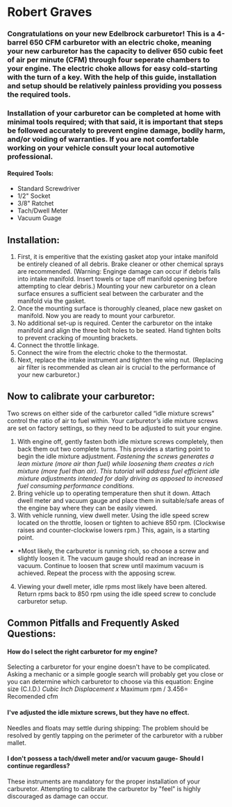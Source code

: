 # Robert Graves
   
### Congratulations on your new Edelbrock carburetor! This is a 4-barrel 650 CFM carburetor with an electric choke, meaning your new carburetor has the capacity to deliver 650 cubic feet of air per minute (CFM) through four seperate chambers to your engine. The electric choke allows for easy cold-starting with the turn of a key. With the help of this guide, installation and setup should be relatively painless providing you possess the required tools. 
 ### Installation of your carburetor can be completed at home with minimal tools required; with that said, it is important that steps be followed accurately to prevent engine damage, bodily harm, and/or voiding of warranties. If you are not comfortable working on your vehicle consult your local automotive professional.  
#### Required Tools:
* Standard Screwdriver
* 1/2" Socket
* 3/8" Ratchet
* Tach/Dwell Meter
* Vacuum Guage
## Installation:
 1. First, it is emperitive that the existing gasket atop your intake manifold be entirely cleaned of all debris. Brake cleaner or other chemical sprays are recommended. (Warning: Enginge damage can occur if debris falls into intake manifold. Insert towels or tape off manifold opening before attempting to clear debris.) Mounting your new carburetor on a clean surface ensures a sufficient seal between the carburater and the manifold via the gasket.
 2. Once the mounting surface is thoroughly cleaned, place new gasket on manifold. Now you are ready to mount your carburetor.
 3. No additional set-up is required. Center the carburetor on the intake manifold and align the three bolt holes to be seated. Hand tighten bolts to prevent cracking of mounting brackets. 
 4. Connect the throttle linkage.
 5. Connect the wire from the electric choke to the thermostat.   
 6. Next, replace the intake instrument and tighten the wing nut. (Replacing air filter is recommended as clean air is crucial to the performance of your new carburetor.) 
## Now to calibrate your carburetor:
Two screws on either side of the carburetor called “idle mixture screws” control the ratio of air to fuel within.  Your carburetor’s idle mixture screws are set on factory settings, so they need to be adjusted to suit your engine. 
1. With engine off, gently fasten both idle mixture screws completely, then back them out two complete turns. This provides a starting point to begin the idle mixture adjustment. *Fastening the screws generates a lean mixture (more air than fuel) while loosening them creates a rich mixture (more fuel than air). This tutorial will address fuel efficient idle mixture adjustments intended for daily driving as apposed to increased fuel consuming performance conditions.* 
2. Bring vehicle up to operating temperature then shut it down. Attach dwell meter and vacuum gauge and place them in suitable/safe areas of the engine bay where they can be easily viewed. 
3. With vehicle running, view dwell meter. Using the idle speed screw located on the throttle, loosen or tighten to achieve 850 rpm. (Clockwise raises and counter-clockwise lowers rpm.) This, again, is a starting point. 
  * *Most likely, the carburetor is running rich, so choose a screw and slightly loosen it. The vacuum gauge should read an increase in vacuum. Continue to loosen that screw until maximum vacuum is achieved. Repeat the process with the apposing screw. 
4. Viewing your dwell meter, idle rpms most likely have been altered. Return rpms back to 850 rpm using the idle speed screw to conclude carburetor setup.  	
## Common Pitfalls and Frequently Asked Questions:
#### How do I select the right carburetor for my engine?
Selecting a carburetor for your engine doesn't have to be complicated. Asking a mechanic or a simple google search will probably get you close or you can determine which carburetor to choose via this equation: Engine size (C.I.D.) *Cubic Inch Displacement x* Maximum rpm / 3.456= Recomended cfm
#### I've adjusted the idle mixture screws, but they have no effect.
Needles and floats may settle during shipping: The problem should be resolved by gently tapping on the perimeter of the carburetor with a rubber mallet.
#### I don't possess a tach/dwell meter and/or vacuum gauge- Should I continue regardless?
 These instruments are mandatory for the proper installation of your carburetor. Attempting to calibrate the carburetor by "feel" is highly discouraged as damage can occur.
